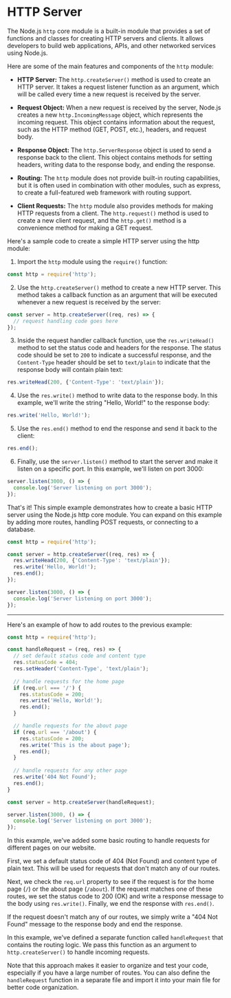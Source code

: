# HTTP Server

The Node.js `http` core module is a built-in module that provides a set of functions and classes for creating HTTP servers and clients. It allows developers to build web applications, APIs, and other networked services using Node.js.

Here are some of the main features and components of the `http` module:

* **HTTP Server:** The `http.createServer()` method is used to create an HTTP server. It takes a request listener function as an argument, which will be called every time a new request is received by the server.

* **Request Object:** When a new request is received by the server, Node.js creates a new `http.IncomingMessage` object, which represents the incoming request. This object contains information about the request, such as the HTTP method (GET, POST, etc.), headers, and request body.

* **Response Object:** The `http.ServerResponse` object is used to send a response back to the client. This object contains methods for setting headers, writing data to the response body, and ending the response.

* **Routing:** The `http` module does not provide built-in routing capabilities, but it is often used in combination with other modules, such as express, to create a full-featured web framework with routing support.

* **Client Requests:** The `http` module also provides methods for making HTTP requests from a client. The `http.request()` method is used to create a new client request, and the `http.get()` method is a convenience method for making a GET request.

Here's a sample code to create a simple HTTP server using the http module:

1. Import the `http` module using the `require()` function:

```javascript
const http = require('http');
```
2. Use the `http.createServer()` method to create a new HTTP server. This method takes a callback function as an argument that will be executed whenever a new request is received by the server:

```javascript
const server = http.createServer((req, res) => {
  // request handling code goes here
});
```

3. Inside the request handler callback function, use the `res.writeHead()` method to set the status code and headers for the response. The status code should be set to `200` to indicate a successful response, and the `Content-Type` header should be set to `text/plain` to indicate that the response body will contain plain text:

```javascript
res.writeHead(200, {'Content-Type': 'text/plain'});
```

4. Use the `res.write()` method to write data to the response body. In this example, we'll write the string "Hello, World!" to the response body:

```javascript
res.write('Hello, World!');
```

5. Use the `res.end()` method to end the response and send it back to the client:

```javascript
res.end();
```

6. Finally, use the `server.listen()` method to start the server and make it listen on a specific port. In this example, we'll listen on port 3000:

```javascript
server.listen(3000, () => {
  console.log('Server listening on port 3000');
});
```
That's it! This simple example demonstrates how to create a basic HTTP server using the Node.js http core module. You can expand on this example by adding more routes, handling POST requests, or connecting to a database.

```javascript
const http = require('http');

const server = http.createServer((req, res) => {
  res.writeHead(200, {'Content-Type': 'text/plain'});
  res.write('Hello, World!');
  res.end();
});

server.listen(3000, () => {
  console.log('Server listening on port 3000');
});
```
---

Here's an example of how to add routes to the previous example:

```javascript
const http = require('http');

const handleRequest = (req, res) => {
  // set default status code and content type
  res.statusCode = 404;
  res.setHeader('Content-Type', 'text/plain');
  
  // handle requests for the home page
  if (req.url === '/') {
    res.statusCode = 200;
    res.write('Hello, World!');
    res.end();
  }

  // handle requests for the about page
  if (req.url === '/about') {
    res.statusCode = 200;
    res.write('This is the about page');
    res.end();
  }
  
  // handle requests for any other page
  res.write('404 Not Found');
  res.end();
}

const server = http.createServer(handleRequest);

server.listen(3000, () => {
  console.log('Server listening on port 3000');
});
```
In this example, we've added some basic routing to handle requests for different pages on our website.

First, we set a default status code of 404 (Not Found) and content type of plain text. This will be used for requests that don't match any of our routes.

Next, we check the `req.url` property to see if the request is for the home page (`/`) or the about page (`/about`). If the request matches one of these routes, we set the status code to 200 (OK) and write a response message to the body using `res.write()`. Finally, we end the response with `res.end()`.

If the request doesn't match any of our routes, we simply write a "404 Not Found" message to the response body and end the response.

In this example, we've defined a separate function called `handleRequest` that contains the routing logic. We pass this function as an argument to `http.createServer()` to handle incoming requests.

Note that this approach makes it easier to organize and test your code, especially if you have a large number of routes. You can also define the `handleRequest` function in a separate file and import it into your main file for better code organization.
